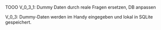 TOOO V_0_3_1: Dummy Daten durch reale Fragen ersetzen, DB anpassen

V_0_3: Dummy-Daten werden im Handy eingegeben  und lokal in SQLite gespeichert.
